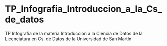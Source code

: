 # TP_Infografia_Introduccion_a_la_Cs_de_datos
TP Infografia de la materia Introducción a la Ciencia de Datos de la Licenciatura en Cs. de Datos de la Universidad de San Martín
